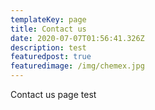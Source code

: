 ```yaml
---
templateKey: page
title: Contact us
date: 2020-07-07T01:56:41.326Z
description: test
featuredpost: true
featuredimage: /img/chemex.jpg
---
```

Contact us page test